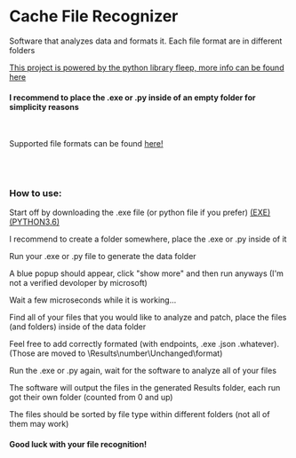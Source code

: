 <h1>Cache File Recognizer</h1>
<p>Software that analyzes data and formats it. Each file format are in different folders</p>
<a href="https://hackernoon.com/determining-file-format-using-python-c4e7b18d4fc4">This project is powered by the python library fleep, more info can be found here</a>
<br>
<h4>I recommend to place the .exe or .py inside of an empty folder for simplicity reasons</h4>
<br>
<p>Supported file formats can be found <a href="https://github.com/floyernick/fleep-py#supported-formats">here!</a></p>
<br><br>
<h3>How to use:</h3>
<p>Start off by downloading the .exe file (or python file if you prefer) <a href="https://github.com/Yazaar/CacheFileRecognizer/blob/master/ConverterV3.exe?raw=true">(EXE)</a> <a href="https://github.com/Yazaar/CacheFileRecognizer/archive/master.zip">(PYTHON3.6)</a></p>
<p>I recommend to create a folder somewhere, place the .exe or .py inside of it</p>
<p>Run your .exe or .py file to generate the data folder</p>
<p>A blue popup should appear, click "show more" and then run anyways (I'm not a verified devoloper by microsoft)</p>
<p>Wait a few microseconds while it is working...</p>
<p>Find all of your files that you would like to analyze and patch, place the files (and folders) inside of the data folder</p>
<p>Feel free to add correctly formated (with endpoints, .exe .json .whatever). (Those are moved to \Results\number\Unchanged\format)</p>
<p>Run the .exe or .py again, wait for the software to analyze all of your files</p>
<p>The software will output the files in the generated Results folder, each run got their own folder (counted from 0 and up)</p>
<p>The files should be sorted by file type within different folders (not all of them may work)</p>
<h4>Good luck with your file recognition!</h4>
